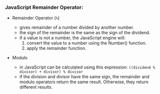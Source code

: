 <h3>JavaScript Remainder Operator:</h3>

- Remainder Operator (`%`)
    * gives remainder of a number divided by another number.
    * the sign of the remainder is the same as the sign of the dividend.
    * if a value is not a number, the JavaScript engine will:
        1. convert the value to a number using the Number() function.
        2. apply the remainder function.

- Modulo
    * in JavaScript can be calculated using this expression: `((dividend % divisor) + divisor) % divisor`
    * if the division and divisor have the same sign, the remainder and modulo operators return the same result. Otherwise, they return different results.
    